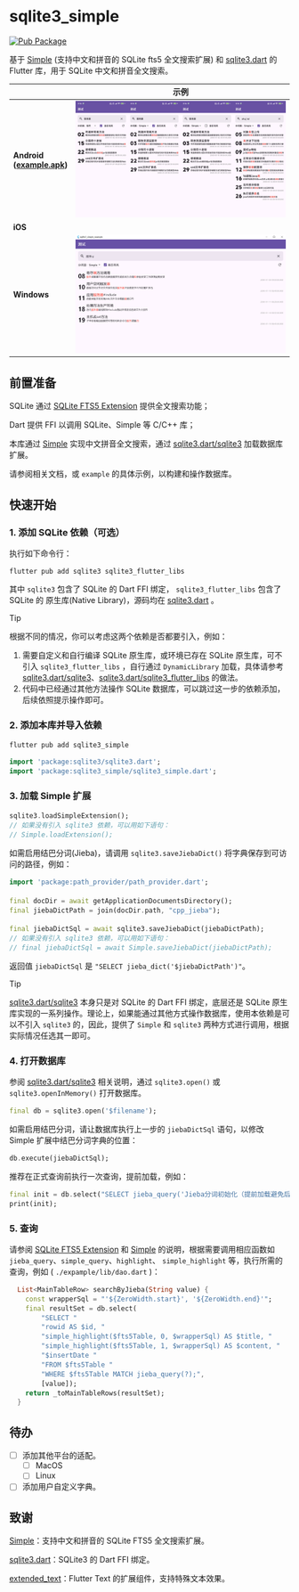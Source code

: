 # sqlite3_simple

[![Pub Package](https://img.shields.io/pub/v/sqlite3_simple)](https://pub.dev/packages/sqlite3_simple)

基于 [Simple](https://github.com/wangfenjin/simple) (支持中文和拼音的 SQLite fts5 全文搜索扩展) 和 [sqlite3.dart](https://github.com/simolus3/sqlite3.dart) 的 Flutter 库，用于 SQLite 中文和拼音全文搜索。

|                                                                                                                     | 示例                                       |
| ------------------------------------------------------------------------------------------------------------------- | ------------------------------------------ |
| **Android<br />([example.apk](https://github.com/SageMik/sqlite3_simple/releases/download/v1.1.0/example.apk))** | ![Android 示例](example/example-android.jpg) |
| **iOS**                                                                                                       |                                            |
| **Windows**                                                                                                   | ![Windows 示例](example/example-windows.jpg) |

## 前置准备

SQLite 通过 [SQLite FTS5 Extension](https://sqlite.org/fts5.html) 提供全文搜索功能；

Dart 提供 FFI 以调用 SQLite、Simple 等 C/C++ 库；

本库通过 [Simple](https://github.com/wangfenjin/simple) 实现中文拼音全文搜索，通过 [sqlite3.dart/sqlite3](https://github.com/simolus3/sqlite3.dart/tree/main/sqlite3) 加载数据库扩展。

请参阅相关文档，或 `example` 的具体示例，以构建和操作数据库。

## 快速开始

### 1. 添加 SQLite 依赖（可选）

执行如下命令行：

```shell
flutter pub add sqlite3 sqlite3_flutter_libs
```

其中 `sqlite3` 包含了 SQLite 的 Dart FFI 绑定， `sqlite3_flutter_libs` 包含了 SQLite 的 原生库(Native Library)，源码均在 [sqlite3.dart](https://github.com/simolus3/sqlite3.dart) 。

> [!TIP]
>
> 根据不同的情况，你可以考虑这两个依赖是否都要引入，例如：
>
> 1. 需要自定义和自行编译 SQLite 原生库，或环境已存在 SQLite 原生库，可不引入 `sqlite3_flutter_libs` ，自行通过 `DynamicLibrary` 加载，具体请参考 [sqlite3.dart/sqlite3](https://github.com/simolus3/sqlite3.dart/tree/main/sqlite3#manually-providing-sqlite3-libraries)、[sqlite3.dart/sqlite3_flutter_libs](https://github.com/simolus3/sqlite3.dart/tree/main/sqlite3_flutter_libs) 的做法。
> 2. 代码中已经通过其他方法操作 SQLite 数据库，可以跳过这一步的依赖添加，后续依照提示操作即可。

### 2. 添加本库并导入依赖

```shell
flutter pub add sqlite3_simple
```

```dart
import 'package:sqlite3/sqlite3.dart';
import 'package:sqlite3_simple/sqlite3_simple.dart';
```

### 3. 加载 Simple 扩展

```dart
sqlite3.loadSimpleExtension();
// 如果没有引入 sqlite3 依赖，可以用如下语句：
// Simple.loadExtension();
```

如需启用结巴分词(Jieba)，请调用 `sqlite3.saveJiebaDict()` 将字典保存到可访问的路径，例如：

```dart
import 'package:path_provider/path_provider.dart';

final docDir = await getApplicationDocumentsDirectory();
final jiebaDictPath = join(docDir.path, "cpp_jieba");

final jiebaDictSql = await sqlite3.saveJiebaDict(jiebaDictPath);
// 如果没有引入 sqlite3 依赖，可以用如下语句：
// final jiebaDictSql = await Simple.saveJiebaDict(jiebaDictPath);
```

返回值 `jiebaDictSql` 是 `"SELECT jieba_dict('$jiebaDictPath')"`。

> [!TIP]
>
> [sqlite3.dart/sqlite3](https://github.com/simolus3/sqlite3.dart/tree/main/sqlite3) 本身只是对 SQLite 的 Dart FFI 绑定，底层还是 SQLite 原生库实现的一系列操作。理论上，如果能通过其他方式操作数据库，使用本依赖是可以不引入 `sqlite3` 的，因此，提供了 `Simple` 和 `sqlite3` 两种方式进行调用，根据实际情况任选其一即可。

### 4. 打开数据库

参阅 [sqlite3.dart/sqlite3](https://github.com/simolus3/sqlite3.dart/tree/main/sqlite3) 相关说明，通过 `sqlite3.open()` 或 `sqlite3.openInMemory()` 打开数据库。

```dart
final db = sqlite3.open('$filename');
```

如需启用结巴分词，请让数据库执行上一步的 `jiebaDictSql` 语句，以修改 Simple 扩展中结巴分词字典的位置：

```dart
db.execute(jiebaDictSql);
```

推荐在正式查询前执行一次查询，提前加载，例如：

```dart
final init = db.select("SELECT jieba_query('Jieba分词初始化（提前加载避免后续等待）')");
print(init);
```

### 5. 查询

请参阅 [SQLite FTS5 Extension](https://sqlite.org/fts5.html) 和 [Simple](https://github.com/wangfenjin/simple) 的说明，根据需要调用相应函数如 `jieba_query`、`simple_query`、`highlight`、  `simple_highlight` 等，执行所需的查询，例如 (  `./expample/lib/dao.dart` )：

```dart
  List<MainTableRow> searchByJieba(String value) {
    const wrapperSql = "'${ZeroWidth.start}', '${ZeroWidth.end}'";
    final resultSet = db.select(
        "SELECT "
        "rowid AS $id, "
        "simple_highlight($fts5Table, 0, $wrapperSql) AS $title, "
        "simple_highlight($fts5Table, 1, $wrapperSql) AS $content, "
        "$insertDate "
        "FROM $fts5Table "
        "WHERE $fts5Table MATCH jieba_query(?);",
        [value]);
    return _toMainTableRows(resultSet);
  }
```

## 待办

- [ ] 添加其他平台的适配。
  - [ ] MacOS
  - [ ] Linux
- [ ] 添加用户自定义字典。

## 致谢

[Simple](https://github.com/wangfenjin/simple)：支持中文和拼音的 SQLite FTS5 全文搜索扩展。

[sqlite3.dart](https://github.com/simolus3/sqlite3.dart)：SQLite3 的 Dart FFI 绑定。

[extended_text](https://github.com/fluttercandies/extended_text/)：Flutter Text 的扩展组件，支持特殊文本效果。
